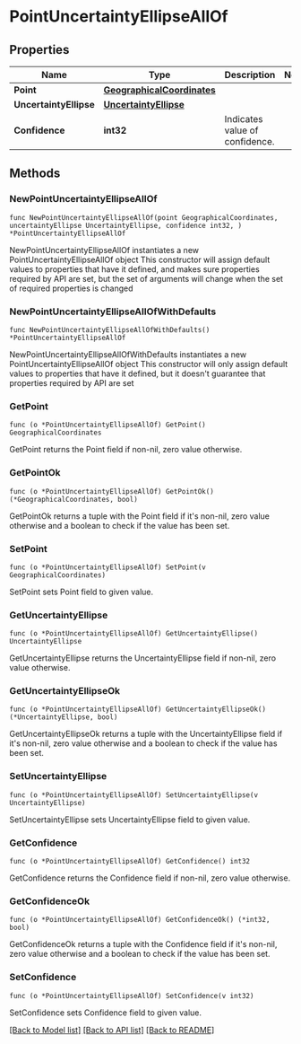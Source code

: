 # PointUncertaintyEllipseAllOf

## Properties

Name | Type | Description | Notes
------------ | ------------- | ------------- | -------------
**Point** | [**GeographicalCoordinates**](GeographicalCoordinates.md) |  | 
**UncertaintyEllipse** | [**UncertaintyEllipse**](UncertaintyEllipse.md) |  | 
**Confidence** | **int32** | Indicates value of confidence. | 

## Methods

### NewPointUncertaintyEllipseAllOf

`func NewPointUncertaintyEllipseAllOf(point GeographicalCoordinates, uncertaintyEllipse UncertaintyEllipse, confidence int32, ) *PointUncertaintyEllipseAllOf`

NewPointUncertaintyEllipseAllOf instantiates a new PointUncertaintyEllipseAllOf object
This constructor will assign default values to properties that have it defined,
and makes sure properties required by API are set, but the set of arguments
will change when the set of required properties is changed

### NewPointUncertaintyEllipseAllOfWithDefaults

`func NewPointUncertaintyEllipseAllOfWithDefaults() *PointUncertaintyEllipseAllOf`

NewPointUncertaintyEllipseAllOfWithDefaults instantiates a new PointUncertaintyEllipseAllOf object
This constructor will only assign default values to properties that have it defined,
but it doesn't guarantee that properties required by API are set

### GetPoint

`func (o *PointUncertaintyEllipseAllOf) GetPoint() GeographicalCoordinates`

GetPoint returns the Point field if non-nil, zero value otherwise.

### GetPointOk

`func (o *PointUncertaintyEllipseAllOf) GetPointOk() (*GeographicalCoordinates, bool)`

GetPointOk returns a tuple with the Point field if it's non-nil, zero value otherwise
and a boolean to check if the value has been set.

### SetPoint

`func (o *PointUncertaintyEllipseAllOf) SetPoint(v GeographicalCoordinates)`

SetPoint sets Point field to given value.


### GetUncertaintyEllipse

`func (o *PointUncertaintyEllipseAllOf) GetUncertaintyEllipse() UncertaintyEllipse`

GetUncertaintyEllipse returns the UncertaintyEllipse field if non-nil, zero value otherwise.

### GetUncertaintyEllipseOk

`func (o *PointUncertaintyEllipseAllOf) GetUncertaintyEllipseOk() (*UncertaintyEllipse, bool)`

GetUncertaintyEllipseOk returns a tuple with the UncertaintyEllipse field if it's non-nil, zero value otherwise
and a boolean to check if the value has been set.

### SetUncertaintyEllipse

`func (o *PointUncertaintyEllipseAllOf) SetUncertaintyEllipse(v UncertaintyEllipse)`

SetUncertaintyEllipse sets UncertaintyEllipse field to given value.


### GetConfidence

`func (o *PointUncertaintyEllipseAllOf) GetConfidence() int32`

GetConfidence returns the Confidence field if non-nil, zero value otherwise.

### GetConfidenceOk

`func (o *PointUncertaintyEllipseAllOf) GetConfidenceOk() (*int32, bool)`

GetConfidenceOk returns a tuple with the Confidence field if it's non-nil, zero value otherwise
and a boolean to check if the value has been set.

### SetConfidence

`func (o *PointUncertaintyEllipseAllOf) SetConfidence(v int32)`

SetConfidence sets Confidence field to given value.



[[Back to Model list]](../README.md#documentation-for-models) [[Back to API list]](../README.md#documentation-for-api-endpoints) [[Back to README]](../README.md)


